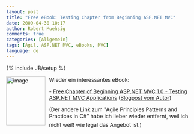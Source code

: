 ```yaml
---
layout: post
title: "Free eBook: Testing Chapter from Beginning ASP.NET MVC"
date: 2009-04-30 10:17
author: Robert Muehsig
comments: true
categories: [Allgemein]
tags: [Agil, ASP.NET MVC, eBooks, MVC]
language: de
---
```

{% include JB/setup %}
<p><a href="{{BASE_PATH}}/assets/wp-images-de/image721.png"><img style="border-bottom: 0px; border-left: 0px; margin: 0px 10px 0px 0px; display: inline; border-top: 0px; border-right: 0px" title="image" border="0" alt="image" align="left" src="{{BASE_PATH}}/assets/wp-images-de/image-thumb699.png" width="104" height="130" /></a> Wieder ein interessantes eBook:</p>  <p></p>  <p></p>  <p></p>  <p> - <a href="http://p2p.wrox.com/book-beginning-asp-net-mvc-1-0-isbn-978-0-470-43399-7/74180-free-chapter-9-testing-asp-net-mvc-applications-preview.html#post240422">Free Chapter of Beginning ASP.NET MVC 1.0 - Testing ASP.NET MVC Applications</a> (<a href="http://codeclimber.net.nz/archive/2009/04/29/free-chapter-of-beginning-asp.net-mvc-1.0-ndash-testing-asp.net.aspx">Blogpost vom Autor</a>)</p>  <p> (Der andere Link zum "Agile Principles Patterns and Practices in C#” habe ich lieber wieder entfernt, weil ich nicht weiß wie legal das Angebot ist.) </p>

